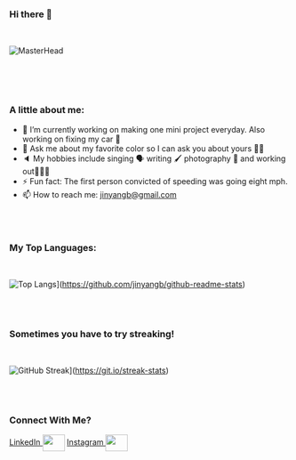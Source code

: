 ### Hi there 👋
<br/>

![MasterHead](https://i.imgur.com/gjIFn2T.png)

<br/>
<br/>
<br/>


<!-- **jinyangb/jinyangb** is a ✨ _special_ ✨ repository because its `README.md` (this file) appears on your GitHub profile. -->

### A little about me:


- 🔭 I’m currently working on making one mini project everyday. Also working on fixing my car 🚙
- 💬 Ask me about my favorite color so I can ask you about yours 🙌🏼
- 🔈 My hobbies include singing 🗣 writing 🖌 photography 📸 and working out🏋🏻‍♀️
- ⚡ Fun fact: The first person convicted of speeding was going eight mph.
- 📫 How to reach me: jinyangb@gmail.com

<br/>
<br/>

### My Top Languages:

<br/>

![Top Langs](https://github-readme-stats.vercel.app/api/top-langs/?username=anuraghazra)](https://github.com/jinyangb/github-readme-stats)


<br/>
<br/>

### Sometimes you have to try streaking!
<br/>

![GitHub Streak](https://github-readme-streak-stats.herokuapp.com/?user=jinyangb)](https://git.io/streak-stats)


<br/>
<br/>


### Connect With Me?

<p align="left">
<a href="https://www.linkedin.com/in/jinyangb/" target="blank">LinkedIn  <img align="center" src="https://cdn.jsdelivr.net/npm/simple-icons@3.0.1/icons/linkedin.svg" alt="" height="30" width="40" /></a>
<a href="https://www.instagram.com/jy.foto/" target="blank">Instagram  <img align="center" src="https://cdn.jsdelivr.net/npm/simple-icons@3.0.1/icons/instagram.svg" alt="" height="30" width="40" /></a>
</p>
</p>
<br/>

